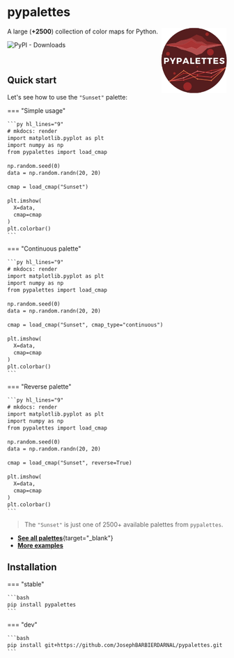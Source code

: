 # pypalettes

<img src="https://github.com/JosephBARBIERDARNAL/static/blob/main/python-libs/pypalettes/image.png?raw=true" alt="pypalettes logo" align="right" width="150px"/>

A large (**+2500**) collection of color maps for Python.

![PyPI - Downloads](https://img.shields.io/pypi/dm/pypalettes)

<br>

## Quick start

Let's see how to use the `"Sunset"` palette:

=== "Simple usage"

    ```py hl_lines="9"
    # mkdocs: render
    import matplotlib.pyplot as plt
    import numpy as np
    from pypalettes import load_cmap

    np.random.seed(0)
    data = np.random.randn(20, 20)

    cmap = load_cmap("Sunset")

    plt.imshow(
      X=data,
      cmap=cmap
    )
    plt.colorbar()
    ```

=== "Continuous palette"

    ```py hl_lines="9"
    # mkdocs: render
    import matplotlib.pyplot as plt
    import numpy as np
    from pypalettes import load_cmap

    np.random.seed(0)
    data = np.random.randn(20, 20)

    cmap = load_cmap("Sunset", cmap_type="continuous")

    plt.imshow(
      X=data,
      cmap=cmap
    )
    plt.colorbar()
    ```

=== "Reverse palette"

    ```py hl_lines="9"
    # mkdocs: render
    import matplotlib.pyplot as plt
    import numpy as np
    from pypalettes import load_cmap

    np.random.seed(0)
    data = np.random.randn(20, 20)

    cmap = load_cmap("Sunset", reverse=True)

    plt.imshow(
      X=data,
      cmap=cmap
    )
    plt.colorbar()
    ```

> The `"Sunset"` is just one of 2500+ available palettes from `pypalettes`.

- [**See all palettes**](https://python-graph-gallery.com/color-palette-finder/){target="\_blank"}
- [**More examples**](./examples)

## Installation

=== "stable"

    ```bash
    pip install pypalettes
    ```

=== "dev"

    ```bash
    pip install git+https://github.com/JosephBARBIERDARNAL/pypalettes.git
    ```

<br><br>
